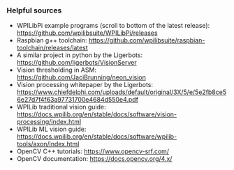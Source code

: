 ### Helpful sources
 - WPILibPi example programs (scroll to bottom of the latest release): https://github.com/wpilibsuite/WPILibPi/releases
 - Raspbian g++ toolchain: https://github.com/wpilibsuite/raspbian-toolchain/releases/latest
 - A similar project in python by the Ligerbots: https://github.com/ligerbots/VisionServer
 - Vision thresholding in ASM: https://github.com/JaciBrunning/neon_vision
 - Vision processing whitepaper by the Ligerbots: https://www.chiefdelphi.com/uploads/default/original/3X/5/e/5e2fb8ce56e27d7f4f63a97731700e4684d550e4.pdf
 - WPILib traditional vision guide: https://docs.wpilib.org/en/stable/docs/software/vision-processing/index.html
 - WPILib ML vision guide: https://docs.wpilib.org/en/stable/docs/software/wpilib-tools/axon/index.html
 - OpenCV C++ tutorials: https://www.opencv-srf.com/
 - OpenCV documentation: https://docs.opencv.org/4.x/